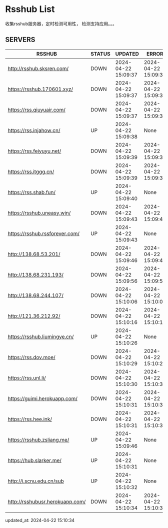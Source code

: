 # Rsshub List

收集rsshub服务器，定时检测可用性， 检测支持应用。。。


## SERVERS

|  RSSHUB   | STATUS  | UPDATED  | ERROR  | TWITTER |  
|  ----  | ----  | ----  | ----  | ---- |  
| http://rsshub.sksren.com/ | DOWN | 2024-04-22 15:09:37 | 2024-04-22 15:09:37 |  
| https://rsshub.170601.xyz/ | DOWN | 2024-04-22 15:09:37 | 2024-04-22 15:09:37 |  
| https://rss.qiuyuair.com/ | DOWN | 2024-04-22 15:09:37 | 2024-04-22 15:09:37 |  
| https://rss.injahow.cn/ | UP | 2024-04-22 15:09:38 | None ||  
| https://rss.feiyuyu.net/ | DOWN | 2024-04-22 15:09:39 | 2024-04-22 15:09:39 |  
| https://rss.itggg.cn/ | DOWN | 2024-04-22 15:09:39 | 2024-04-22 15:09:39 |  
| https://rss.shab.fun/ | UP | 2024-04-22 15:09:40 | None ||  
| https://rsshub.uneasy.win/ | DOWN | 2024-04-22 15:09:43 | 2024-04-22 15:09:43 |  
| https://rsshub.rssforever.com/ | UP | 2024-04-22 15:09:43 | None ||  
| http://138.68.53.201/ | DOWN | 2024-04-22 15:09:46 | 2024-04-22 15:09:46 |  
| http://138.68.231.193/ | DOWN | 2024-04-22 15:09:56 | 2024-04-22 15:09:56 |  
| http://138.68.244.107/ | DOWN | 2024-04-22 15:10:06 | 2024-04-22 15:10:06 |  
| http://121.36.212.92/ | DOWN | 2024-04-22 15:10:16 | 2024-04-22 15:10:16 |  
| https://rsshub.liumingye.cn/ | UP | 2024-04-22 15:10:26 | None ||  
| https://rss.dov.moe/ | DOWN | 2024-04-22 15:10:29 | 2024-04-22 15:10:29 |  
| https://rss.unl.li/ | DOWN | 2024-04-22 15:10:30 | 2024-04-22 15:10:30 |  
| https://guimi.herokuapp.com/ | DOWN | 2024-04-22 15:10:31 | 2024-04-22 15:10:31 |  
| https://rss.hee.ink/ | DOWN | 2024-04-22 15:10:31 | 2024-04-22 15:10:31 |  
| https://rsshub.zsliang.me/ | UP | 2024-04-22 15:09:46 | None |OK|  
| https://hub.slarker.me/ | UP | 2024-04-22 15:10:31 | None ||  
| http://i.scnu.edu.cn/sub | UP | 2024-04-22 15:10:32 | None ||  
| http://rsshubusr.herokuapp.com/ | DOWN | 2024-04-22 15:10:34 | 2024-04-22 15:10:34 |  
  

updated_at: 2024-04-22 15:10:34  
